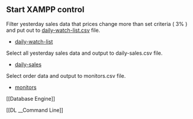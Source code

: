 ## Start XAMPP control

Filter yesterday sales data that prices change more than set criteria ( 3% ) and put out to [daily-watch-list.csv]() file.

- [daily-watch-list](https://github.com/santimcs/A8/blob/main/Data/daily-watch-list.csv)

Select all yesterday sales data and output to daily-sales.csv file.

- [daily-sales](https://github.com/santimcs/A8/blob/main/Data/daily-sales.csv)

Select order data and output to monitors.csv file.

- [monitors](https://github.com/santimcs/A8/blob/main/Data/monitors.csv)


[[Database Engine]]

[[DL __Command Line]]

